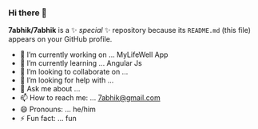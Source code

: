 ### Hi there 👋


**7abhik/7abhik** is a ✨ _special_ ✨ repository because its `README.md` (this file) appears on your GitHub profile.


- 🔭 I’m currently working on ... MyLifeWell App
- 🌱 I’m currently learning ... Angular Js
- 👯 I’m looking to collaborate on ... 
- 🤔 I’m looking for help with ... 
- 💬 Ask me about ... 
- 📫 How to reach me: ... 7abhik@gmail.com  
- 😄 Pronouns: ... he/him
- ⚡ Fun fact: ... fun

